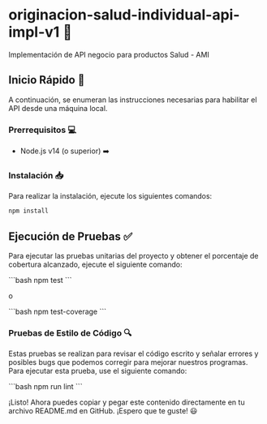 # originacion-salud-individual-api-impl-v1 :hospital:

Implementación de API negocio para productos Salud - AMI

## Inicio Rápido :rocket:

A continuación, se enumeran las instrucciones necesarias para habilitar el API desde una máquina local.

### Prerrequisitos :computer:

- Node.js v14 (o superior) :arrow_right:

### Instalación :inbox_tray:

Para realizar la instalación, ejecute los siguientes comandos:

```bash
npm install
```

## Ejecución de Pruebas :white_check_mark:

Para ejecutar las pruebas unitarias del proyecto y obtener el porcentaje de cobertura alcanzado, ejecute el siguiente comando:

\`\`\`bash
npm test
\`\`\`

o

\`\`\`bash
npm test-coverage
\`\`\`

### Pruebas de Estilo de Código :mag:

Estas pruebas se realizan para revisar el código escrito y señalar errores y posibles bugs que podemos corregir para mejorar nuestros programas. Para ejecutar esta prueba, use el siguiente comando:

\`\`\`bash
npm run lint
\`\`\`

¡Listo! Ahora puedes copiar y pegar este contenido directamente en tu archivo README.md en GitHub. ¡Espero que te guste! :smiley:
